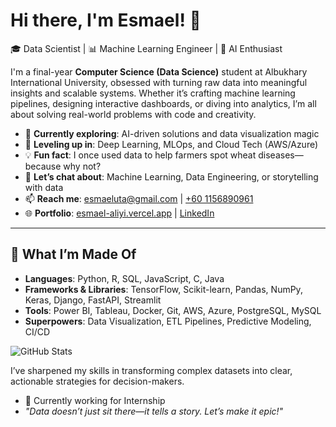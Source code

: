 # Hi there, I'm Esmael! 👋  
🎓 Data Scientist | 📊 Machine Learning Engineer | 🚀 AI Enthusiast   

I'm a final-year **Computer Science (Data Science)** student at Albukhary International University, obsessed with turning raw data into meaningful insights and scalable systems. Whether it’s crafting machine learning pipelines, designing interactive dashboards, or diving into analytics, I’m all about solving real-world problems with code and creativity.  

- 🔭 **Currently exploring**: AI-driven solutions and data visualization magic  
- 🌱 **Leveling up in**: Deep Learning, MLOps, and Cloud Tech (AWS/Azure)  
- 💡 **Fun fact**: I once used data to help farmers spot wheat diseases—because why not?  
- 💬 **Let’s chat about**: Machine Learning, Data Engineering, or storytelling with data  
- 📫 **Reach me**: [esmaeluta@gmail.com](mailto:esmaeluta@gmail.com) | [+60 1156890961](tel:+601156890961)  
- 🌐 **Portfolio**: [esmael-aliyi.vercel.app](https://esmael-aliyi.vercel.app/) | [LinkedIn](https://www.linkedin.com/in/esmael-uta)  

---

## 🚀 What I’m Made Of  
- **Languages**: Python, R, SQL, JavaScript, C, Java  
- **Frameworks & Libraries**: TensorFlow, Scikit-learn, Pandas, NumPy, Keras, Django, FastAPI, Streamlit  
- **Tools**: Power BI, Tableau, Docker, Git, AWS, Azure, PostgreSQL, MySQL  
- **Superpowers**: Data Visualization, ETL Pipelines, Predictive Modeling, CI/CD

![GitHub Stats](https://github-readme-stats.vercel.app/api?username=esmael-uta&show_icons=true&theme=radical)

I’ve sharpened my skills in transforming complex datasets into clear, actionable strategies for decision-makers.
- 🔭 Currently working for Internship
- *"Data doesn’t just sit there—it tells a story. Let’s make it epic!"*
